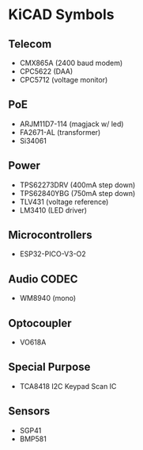 # KiCAD Symbols

## Telecom

- CMX865A (2400 baud modem)
- CPC5622 (DAA)
- CPC5712 (voltage monitor)

## PoE

- ARJM11D7-114 (magjack w/ led)
- FA2671-AL (transformer)
- Si34061

## Power

- TPS62273DRV (400mA step down)
- TPS62840YBG (750mA step down)
- TLV431 (voltage reference)
- LM3410 (LED driver)

## Microcontrollers

- ESP32-PICO-V3-O2

## Audio CODEC

- WM8940 (mono)

## Optocoupler

- VO618A

## Special Purpose

- TCA8418 I2C Keypad Scan IC

## Sensors

- SGP41
- BMP581